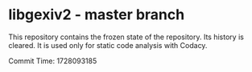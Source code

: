 # libgexiv2 - master branch

This repository contains the frozen state of the repository.
Its history is cleared. It is used only for static code
analysis with Codacy.

Commit Time: 1728093185